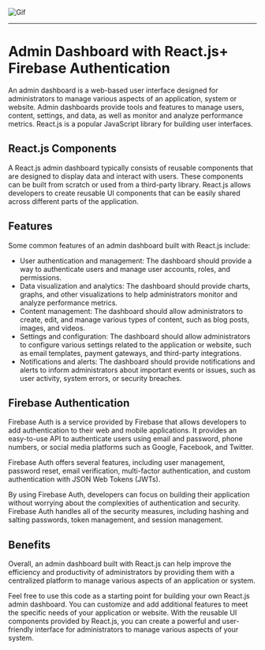 
![Gif](https://github.com/ahmadad62/ReactAdminDashboard/blob/main/src/asset/chrome-capture-2023-2-8.gif)

<hr/>
<div class="flex flex-grow flex-col gap-3"><div class="min-h-[20px] flex flex-col items-start gap-4 whitespace-pre-wrap"><div class="markdown prose w-full break-words dark:prose-invert dark"><h1>Admin Dashboard with React.js+ Firebase Authentication</h1><p>An admin dashboard is a web-based user interface designed for administrators to manage various aspects of an application, system or website. Admin dashboards provide tools and features to manage users, content, settings, and data, as well as monitor and analyze performance metrics. React.js is a popular JavaScript library for building user interfaces.</p><h2>React.js Components</h2><p>A React.js admin dashboard typically consists of reusable components that are designed to display data and interact with users. These components can be built from scratch or used from a third-party library. React.js allows developers to create reusable UI components that can be easily shared across different parts of the application.</p><h2>Features</h2><p>Some common features of an admin dashboard built with React.js include:</p><ul><li>User authentication and management: The dashboard should provide a way to authenticate users and manage user accounts, roles, and permissions.</li><li>Data visualization and analytics: The dashboard should provide charts, graphs, and other visualizations to help administrators monitor and analyze performance metrics.</li><li>Content management: The dashboard should allow administrators to create, edit, and manage various types of content, such as blog posts, images, and videos.</li><li>Settings and configuration: The dashboard should allow administrators to configure various settings related to the application or website, such as email templates, payment gateways, and third-party integrations.</li><li>Notifications and alerts: The dashboard should provide notifications and alerts to inform administrators about important events or issues, such as user activity, system errors, or security breaches.</li></ul>
  <h2>Firebase Authentication</h2>
  <div class="relative flex w-[calc(100%-50px)] flex-col gap-1 md:gap-3 lg:w-[calc(100%-115px)]"><div class="flex flex-grow flex-col gap-3"><div class="min-h-[20px] flex flex-col items-start gap-4 whitespace-pre-wrap"><div class="markdown prose w-full break-words dark:prose-invert dark"><p>Firebase Auth is a service provided by Firebase that allows developers to add authentication to their web and mobile applications. It provides an easy-to-use API to authenticate users using email and password, phone numbers, or social media platforms such as Google, Facebook, and Twitter.</p><p>Firebase Auth offers several features, including user management, password reset, email verification, multi-factor authentication, and custom authentication with JSON Web Tokens (JWTs).</p><p>By using Firebase Auth, developers can focus on building their application without worrying about the complexities of authentication and security. Firebase Auth handles all of the security measures, including hashing and salting passwords, token management, and session management.</p></div></div></div></div>
 <h2>Benefits</h2><p>Overall, an admin dashboard built with React.js can help improve the efficiency and productivity of administrators by providing them with a centralized platform to manage various aspects of an application or system.</p></div></div></div>
<div>Feel free to use this code as a starting point for building your own React.js admin dashboard. You can customize and add additional features to meet the specific needs of your application or website. With the reusable UI components provided by React.js, you can create a powerful and user-friendly interface for administrators to manage various aspects of your system.</div>
